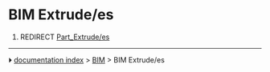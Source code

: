 # BIM Extrude/es
1.  REDIRECT [Part_Extrude/es](Part_Extrude/es.md)



---
⏵ [documentation index](../README.md) > [BIM](BIM_Workbench.md) > BIM Extrude/es
